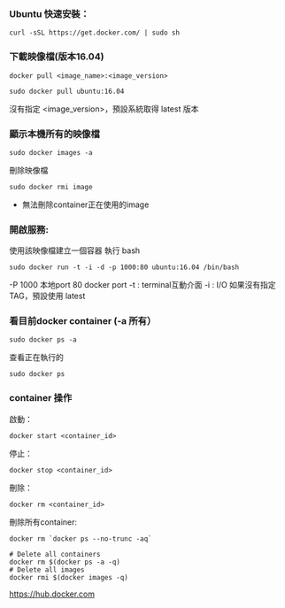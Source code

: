 
### Ubuntu 快速安裝：
```
curl -sSL https://get.docker.com/ | sudo sh
```

### 下載映像檔(版本16.04)
```
docker pull <image_name>:<image_version>
```
```
sudo docker pull ubuntu:16.04
```
沒有指定 <image_version>，預設系統取得 latest 版本

### 顯示本機所有的映像檔
```
sudo docker images -a
```
刪除映像檔
```
sudo docker rmi image
```
* 無法刪除container正在使用的image
### 開啟服務:

使用該映像檔建立一個容器 執行 bash
```
sudo docker run -t -i -d -p 1000:80 ubuntu:16.04 /bin/bash
```
-P 1000 本地port 80 docker port 
-t : terminal互動介面
-i : I/O
如果沒有指定 TAG，預設使用 latest

### 看目前docker container (-a 所有）
```
sudo docker ps -a
```
查看正在執行的
```
sudo docker ps 
```

### container 操作

啟動：
```
docker start <container_id>
```
停止：
```
docker stop <container_id>
```
刪除：
```
docker rm <container_id>
```
刪除所有container:
```
docker rm `docker ps --no-trunc -aq`
```

```
# Delete all containers
docker rm $(docker ps -a -q)
# Delete all images
docker rmi $(docker images -q)
```
https://hub.docker.com



